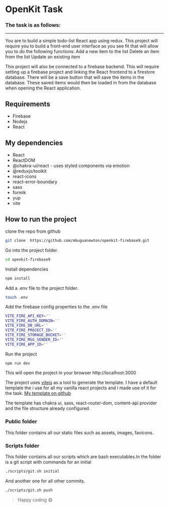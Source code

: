 # OpenKit Task

### The task is as follows:

---

You are to build a simple todo-list React app using redux. This project will require you to build a front-end user interface as you see fit that will allow you to do the following functions:
Add a new item to the list
Delete an item from the list
Update an existing item

This project will also be connected to a firebase backend. This will require setting up a firebase project and linking the React frontend to a firestore database. There will be a save button that will save the items in the database. These saved items would then be loaded in from the database when opening the React application.

## Requirements

-   Firebase
-   Nodejs
-   React

## My dependencies

-   React
-   ReactDOM
-   @chakra-ui/react - uses styled components via emotion
-   @reduxjs/toolkit
-   react-icons
-   react-error-boundary
-   sass
-   formik
-   yup
-   vite

## How to run the project

clone the repo from github

```bash
git clone  https://github.com/mbuguanewton/openkit-firebase9.git
```

Go into the project folder.

```bash
cd openkit-firebase9
```

Install dependencies

```bash
npm install
```

Add a .env file to the project folder.

```bash
touch .env
```

Add the firebase config properties to the .env file

```bash
VITE_FIRE_API_KEY=''
VITE_FIRE_AUTH_DOMAIN=''
VITE_FIRE_DB_URL=''
VITE_FIRE_PROJECT_ID=''
VITE_FIRE_STORAGE_BUCKET=''
VITE_FIRE_MSG_SENDER_ID=''
VITE_FIRE_APP_ID=''
```

Run the project

```bash
npm run dev
```

This will open the project in your browser http://localhost:3000

The project uses [vitejs](https://vitejs.dev) as a tool to generate the template. I have a default template the i use for all my vanilla react projects and i made use of it for the task. [My template on github](https://github.com/mbuguanewton/fe-template-with-vitejs.git)

The template has chakra ui, sass, react-router-dom, content-api provider and the file structure already configured.

### Public folder
This folder contains all our static files such as assets, images, favicons.

### Scripts folder
This folder contains all our scripts which are bash executables.In the folder is a git script with commands for an initial

```bash
./scripts/git.sh initial
```

And another one for all other commits.
    
```bash
./scripts/git.sh push
```

> Happy coding 😄
